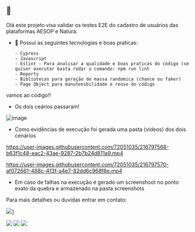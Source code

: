 


## 👋
 Olá este projeto visa validar os testes E2E do cadastro de usuários das plataformas AESOP e Natura.
- 🔭 Possui as seguintes tecnologias e boas praticas:

      - Cypress
      - Javascript
      - Eslint - Para analisar a qualidade e boas praticas do código (se quiser executar basta rodar o comando: npm run lint
      - Reports
      - Bibliotecas para geração de massa randomica (chance ou faker)
      - Page Object para manutenibilidade e reuso do código


vamos ao código!! 

- Os dois ceários passaram!

![image](https://user-images.githubusercontent.com/72051035/216797518-b95f0ed1-39c8-4d53-babb-2216a6081256.png)

- Como evidências de execução foi gerada uma pasta (videos) dos dois cenários

https://user-images.githubusercontent.com/72051035/216797568-b63f1c48-eac2-43ae-9287-2b7b24d811a9.mp4


https://user-images.githubusercontent.com/72051035/216797570-af072661-488c-413f-a4e7-82dd6c968f8e.mp4

- Em caso de falhas na execução é gerado um screenshoot no ponto exato da quebra e armazenado na pasta screenshots


Para mais detalhes ou duvidas entrar em contato:

<img src="https://recrealab40.com.br/uploads/1/0/8/2/108251915/published/3537_2.jpg?1498600675">]

 <div>

<a href="https://instagram.com/ronileee" target="_blank"><img src="https://img.shields.io/badge/-Instagram-%23E4405F?style=for-the-badge&logo=instagram&logoColor=white" target="_blank"></a>
<a href = "mailto:roni.jimmylee@gmail.com"><img src="https://img.shields.io/badge/Gmail-D14836?style=for-the-badge&logo=gmail&logoColor=white" target="_blank"></a>
<a href="https://www.linkedin.com/in/ronierisonlee" target="_blank"><img src="https://img.shields.io/badge/-LinkedIn-%230077B5?style=for-the-badge&logo=linkedin&logoColor=white" target="_blank"></a>   
</div>



